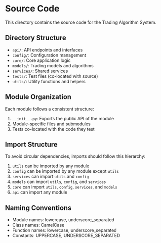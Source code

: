 # Source Code

This directory contains the source code for the Trading Algorithm System.

## Directory Structure

- `api/`: API endpoints and interfaces
- `config/`: Configuration management
- `core/`: Core application logic
- `models/`: Trading models and algorithms
- `services/`: Shared services
- `tests/`: Test files (co-located with source)
- `utils/`: Utility functions and helpers

## Module Organization

Each module follows a consistent structure:

1. `__init__.py`: Exports the public API of the module
2. Module-specific files and submodules
3. Tests co-located with the code they test

## Import Structure

To avoid circular dependencies, imports should follow this hierarchy:

1. `utils` can be imported by any module
2. `config` can be imported by any module except `utils`
3. `services` can import `utils` and `config`
4. `models` can import `utils`, `config`, and `services`
5. `core` can import `utils`, `config`, `services`, and `models`
6. `api` can import any module

## Naming Conventions

- Module names: lowercase, underscore_separated
- Class names: CamelCase
- Function names: lowercase, underscore_separated
- Constants: UPPERCASE, UNDERSCORE_SEPARATED
